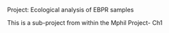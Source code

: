 
Project: Ecological analysis of EBPR samples 


This is a sub-project from within the Mphil Project- Ch1
 
